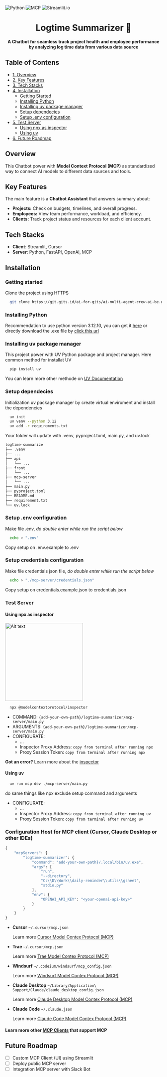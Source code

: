 ![Python](https://img.shields.io/badge/language-python-blue)
![MCP](https://img.shields.io/badge/mcp-grey?logo=anthropic&link=https%3A%2F%2Fmodelcontextprotocol.io%2Fintroduction)
![Streamlit.io](https://img.shields.io/badge/streamlit.io-grey?logo=streamlit)


<h1 align="center">
Logtime Summarizer 🤖
</h1>
<p align="center">
  <strong>A Chatbot for seamless track project health and employee performance by analyzing log time data from various data source</strong>
</p>

## Table of Contens
- [1. Overview](#overview)
- [2. Key Features](#key-features)
- [3. Tech Stacks](#tech-stacks)
- [4. Installation](#installation)
    - [Getting Started](#getting-started)
    - [Installing Python](#installing-python)
    - [Installing uv package manager](#installing-uv-package-manager)
    - [Setup dependecies](#setup-dependecies)
    - [Setup .env configuration](#setup-env-configuration)
- [5. Test Server](#test-server)
    - [Using npx as inspector](#using-npx-as-inspector)
    - [Using uv](#using-uv)
- [6. Future Roadmap](#future-roadmap)
## Overview

This Chatbot power with **Model Context Protocol (MCP)** as standardized way to connect AI models to different data sources and tools.

## Key Features

The main feature is a **Chatbot Assistant** that answers summary about:

- **Projects:** Check on budgets, timelines, and overall progress.
- **Employees:** View team performance, workload, and efficiency.
- **Clients:** Track project status and resources for each client account.

## Tech Stacks
- **Client**: Streamlit, Cursor
- **Server**: Python, FastAPI, OpenAI, MCP

## Installation
### Getting started
Clone the project using HTTPS

```bash
  git clone https://git.gits.id/ai-for-gits/ai-multi-agent-crew-ai-be.git
```

### Installing Python 
Recommendation to use python version 3.12.10, you can get it [here](https://www.python.org/downloads/windows/) or directly download the .exe file by [click this url](https://www.python.org/ftp/python/3.12.10/python-3.12.10-amd64.exe)

### Installing uv package manager
This project power with UV Python package and project manager. Here common method for installat UV
```bash
  pip install uv
```

You can learn more other methode on [UV Documentation](https://docs.astral.sh/uv/getting-started/installation/)

### Setup dependecies
Initialization uv package manager by create virtual enviroment and install the dependencies
```bash
  uv init
  uv venv --python 3.12
  uv add -r requirements.txt
```
Your folder will update with .venv, pyproject.toml, main.py, and uv.lock
```md
logtime-summarize
├── .venv
├── ...
├── api
│   └── ...   
├── front
│   └── ...
├── mcp-server
│   └── ...
├── main.py
├── pyproject.toml
├── README.md
├── requirement.txt
└── uv.lock
```
### Setup .env configuration
Make file .env, _do double enter while run the script below_
```bash
  echo > ".env"
```
Copy setup on .env.example to .env

### Setup credentials configuration
Make file credentials json file, _do double enter while run the script below_
```bash
  echo > "./mcp-server/credentials.json"
```
Copy setup on credentials.example.json to credentials.json

### Test Server
#### Using npx as inspector
<img src="https://mintlify.s3.us-west-1.amazonaws.com/mcp/logo/dark.svg" alt="Alt text" width="250">

```bash
  npx @modelcontextprotocol/inspector    
```
- COMMAND: `{add-your-own-path}/logtime-summarizer/mcp-server/main.py`
- ARGUMENTS: `{add-your-own-path}/logtime-summarizer/mcp-server/main.py`
- CONFIGURATE:
    - ...
    - Inspector Proxy Address: `copy from terminal after running npx`
    - Proxy Session Token: `copy from terminal after running npx`

**Got an error?** Learn more about the [inspector]("https://modelcontextprotocol.io/docs/tools/inspector")
#### Using uv
```bash
  uv run mcp dev ./mcp-server/main.py
```
do same things like npx exclude setup command and arguments
- CONFIGURATE:
    - ...
    - Inspector Proxy Address: `copy from terminal after running uv`
    - Proxy Session Token: `copy from terminal after running uv`
    
### Configuration Host for MCP client (Cursor, Claude Desktop or other IDEs)
```python
{
    "mcpServers": {
        "logtime-summarizer": {
            "command": "add-your-own-path}/.local/bin/uv.exe",
            "args": [
                "run",
                "--directory",
                "C:\\D\\Work\\daily-reminder\\utils\\gsheet",
                "stdio.py"
            ],
            "env": {
                "OPENAI_API_KEY": "<your-openai-api-key>"
            }
        }
    }
}
```
* **Cursor** `~/.cursor/mcp.json`
    
    Learn more [Cursor Model Contex Protocol (MCP)](https://docs.cursor.com/context/mcp)

* **Trae** `~/.cursor/mcp.json`
    
    Learn more [Trae Model Contex Protocol (MCP)](https://docs.trae.ai/ide/model-context-protocol)

* **Windsurf** `~/.codeium/windsurf/mcp_config.json`
    
    Learn more [Windsurf Model Contex Protocol (MCP)](https://docs.windsurf.com/windsurf/cascade/mcp)
* **Claude Desktop** `~/Library/Application\ Support/Claude/claude_desktop_config.json`

    Learn more [Claude Desktop Model Contex Protocol (MCP)](https://modelcontextprotocol.io/quickstart/user)
* **Claude Code** `~/.claude.json`

    Learn more [Claude Code Model Contex Protocol (MCP)](https://docs.anthropic.com/en/docs/claude-code/mcp)

#### Learn more other [MCP Clients](https://modelcontextprotocol.io/clients) that support MCP

## Future Roadmap
- [ ] Custom MCP Client (UI) using Streamlit
- [ ] Deploy public MCP server
- [ ] Integration MCP server with Slack Bot